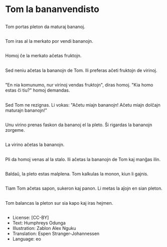# Tom la bananvendisto

##
Tom portas pleton da maturaj bananoj.

##
Tom iras al la merkato por vendi bananojn.

##
Homoj ĉe la merkato aĉetas fruktojn.

##
Sed neniu aĉetas la bananojn de Tom. Ili preferas aĉeti fruktojn de virinoj.

##
"En nia komunumo, nur virinoj vendas fruktojn", diras homoj. "Kia homo estas ĉi tiu?" homoj demandas.

##
Sed Tom ne rezignas. Li vokas: "Aĉetu miajn bananojn! Aĉetu miajn dolĉajn maturajn bananojn!"

##
Unu virino prenas faskon da bananoj el la pleto. Ŝi rigardas la bananojn zorgeme.

##
La virino aĉetas la bananojn.

##
Pli da homoj venas al la stalo. Ili aĉetas la bananojn de Tom kaj manĝas ilin.

##
Baldaŭ, la pleto estas malplena. Tom kalkulas la monon, kiun li gajnis.

##
Tiam Tom aĉetas sapon, sukeron kaj panon. Li metas la aĵojn en sian pleton.

##
Tom balancas la pleton sur sia kapo kaj iras hejmen.

##
* License: [CC-BY]
* Text: Humphreys Odunga
* Illustration: Zablon Alex Nguku
* Translation: Espen Stranger-Johannessen
* Language: eo

